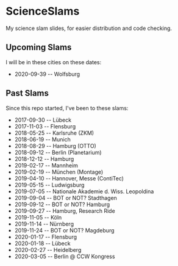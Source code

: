 # ScienceSlams
My science slam slides, for easier distribution and code checking.

## Upcoming Slams

I will be in these cities on these dates:

- 2020-09-39 -- Wolfsburg

## Past Slams

Since this repo started, I've been to these slams:

- 2017-09-30 -- Lübeck
- 2017-11-03 -- Flensburg
- 2018-05-25 -- Karlsruhe (ZKM)
- 2018-06-19 -- Munich
- 2018-08-29 -- Hamburg (OTTO)
- 2018-09-12 -- Berlin (Planetarium)
- 2018-12-12 -- Hamburg
- 2019-02-17 -- Mannheim
- 2019-02-19 -- München (Montage)
- 2019-04-10 -- Hannover, Messe (ContiTec)
- 2019-05-15 -- Ludwigsburg
- 2019-07-05 -- Nationale Akademie d. Wiss. Leopoldina
- 2019-09-04 -- BOT or NOT? Stadthagen
- 2019-09-12 -- BOT or NOT? Hamburg
- 2019-09-27 -- Hamburg, Research Ride
- 2019-11-05 -- Köln
- 2019-11-14 -- Nürnberg
- 2019-11-24 -- BOT or NOT? Magdeburg
- 2020-01-17 -- Flensburg
- 2020-01-18 -- Lübeck
- 2020-02-27 -- Heidelberg
- 2020-03-05 -- Berlin @ CCW Kongress
